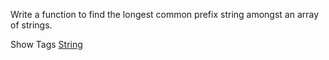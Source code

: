 Write a function to find the longest common prefix string amongst an array of strings.

Show Tags
 [String](/tag/string/)
